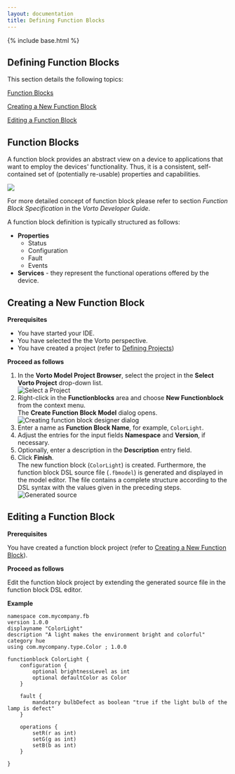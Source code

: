 ```yaml
---
layout: documentation
title: Defining Function Blocks
---
```

{% include base.html %}
## Defining Function Blocks

This section details the following topics:

[Function Blocks](#function-blocks)  

[Creating a New Function Block](#creating-a-new-function-block)  

[Editing a Function Block](#editing-a-function-block)

## Function Blocks

A function block provides an abstract view on a device to applications that want to employ the devices' functionality. Thus, it is a consistent, self-contained set of (potentially re-usable) properties and capabilities.

<div class="thumb5">
<a title="Defining a Function Block" data-rel="prettyPhoto" href="https://youtu.be/bcmXZN3IPmI&width=1500&height=1000" rel="prettyPhoto" >
<img src="{{ base}}/img/documentation/definefb.jpg"  class="box-img img-responsive zoom1">
<i class="fa fa-play-circle fa-5 play-icon"></i>
</a>
</div>

For more detailed concept of function block please refer to section *Function Block Specification* in the *Vorto Developer Guide*.

A function block definition is typically structured as follows:

- **Properties**  
    - Status  
    - Configuration  
    - Fault  
    - Events  
- **Services** - they represent the functional operations offered by the device.

## Creating a New Function Block

**Prerequisites**  

- You have started your IDE.  
- You have selected the the Vorto perspective.
- You have created a project (refer to [Defining Projects]({{base}}/documentation/editors/project.html))

**Proceed as follows**

1. In the **Vorto Model Project Browser**, select the project in the **Select Vorto Project** drop-down list.  
   ![Select a Project]({{base}}/img/documentation/vorto_select_vorto_project.png)  
2.  Right-click in the **Functionblocks** area and choose **New Functionblock** from the context menu.  
   The **Create Function Block Model** dialog opens.  
   ![Creating function block designer dialog]({{base}}/img/documentation/m2m_tc_create_function_block_designer_dialog_2.png)
3. Enter a name as **Function Block Name**, for example, `ColorLight`.  
4. Adjust the entries for the input fields **Namespace** and **Version**, if necessary.
5. Optionally, enter a description in the **Description** entry field.
6. Click **Finish**.  
   The new function block (`ColorLight`) is created. Furthermore, the function block DSL source file (`.fbmodel`) is generated and displayed in the model editor. The file contains a complete structure according to the DSL syntax with the values given in the preceding steps.  
   ![Generated source]({{base}}/img/documentation/m2m_tc_create_function_block_generated_source_1.png)


## Editing a Function Block

**Prerequisites**

You have created a function block project (refer to [Creating a New Function Block](#creating-a-new-function-block)).

**Proceed as follows**

Edit the function block project by extending the generated source file in the function block DSL editor.

**Example**

    namespace com.mycompany.fb
    version 1.0.0
    displayname "ColorLight"
    description "A light makes the environment bright and colorful"
    category hue
    using com.mycompany.type.Color ; 1.0.0
    
    functionblock ColorLight {
        configuration {
            optional brightnessLevel as int
            optional defaultColor as Color
        }
    
        fault {
            mandatory bulbDefect as boolean "true if the light bulb of the lamp is defect"
        }
    
        operations {
            setR(r as int)
            setG(g as int)
            setB(b as int)
        }
    
    }

